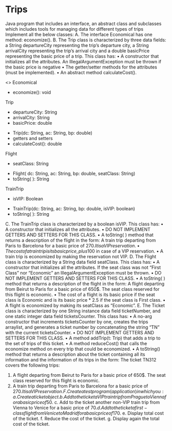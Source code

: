 # Trips
Java program that includes an interface, an abstract class and subclasses which includes tools for managing data for different types of trips
Implement all the below classes:
A. The interface Economical has one method: economize().
B. The Trip class is characterized by three data fields: a String departureCity representing the trip’s departure city,
a String arrivalCity representing the trip’s arrival city and a double basicPrice representing the basic price of a
trip. This class has:
• A constructor that initializes all the attributes. An IllegalArgumentException must be thrown if the basic
price is negative
• The getter/setter methods for the attributes (must be implemented).
• An abstract method calculateCost().

<<Interface>>
Economical
+ economize(): void

Trip
- departureCity: String
- arrivalCity: String
- basicPrice: double
+ Trip(dc: String, ac: String, bp: double)
+ getters and setters
+ calculateCost(): double

Flight

- seatClass: String
+ Flight( dc: String, ac: String, bp: double, seatClass: String)
+ toString( ): String

TrainTrip

- isVIP: Boolean
+ TrainTrip(dc: String, ac: String, bp: double, isVIP: boolean)
+ toString( ): String

C. The TrainTrip class is characterized by a boolean isVIP. This class has:
• A constructor that initializes all the attributes.
• DO NOT IMPLEMENT GETTERS AND SETTERS FOR THIS CLASS.
• A toString( ) method that returns a description of the flight in the form:
A train trip departing from Paris to Barcelona for a basic price of 270$.
It is a VIP reservation.
• The cost of a train trip is its basic price, plus 100$ in case of a VIP reservation.
• A train trip is economized by making the reservation not VIP.
D. The Flight class is characterized by a String data field seatClass. This class has:
• A constructor that initializes all the attributes. If the seat class was not “First Class” nor “Economic” an
IllegalArgumentException must be thrown.
• DO NOT IMPLEMENT GETTERS AND SETTERS FOR THIS CLASS.
• A toString( ) method that returns a description of the flight in the form:
A flight departing from Beirut to Paris for a basic price of 650$. The
seat class reserved for this flight is economic.
• The cost of a flight is its basic price if the seat class is Economic and is its basic price * 2.5 if the seat class is
First class.
• A flight is economized by making its seatClass as “Economic”.
E. The Ticket class is characterized by one String instance data field ticketNumber, and one static integer data field
ticketsCounter. This class has:
• A no-arg constructor that increments ticketsCounter by one, creates the trips arraylist, and generates a ticket
number by concatenating the string “TN” with the current ticketsCounter.
• DO NOT IMPLEMENT GETTERS AND SETTERS FOR THIS CLASS.
• A method addTrip(t: Trip) that adds a trip to the set of trips of this ticket.
• A method reduceCost() that calls the economize method on every trip that could be economized.
• A toString() method that returns a description about the ticket containing all its information and the
information of its trips in the form:
The ticket TN312 covers the following trips:
1. A flight departing from Beirut to Paris for a basic price of 650$. The
seat class reserved for this flight is economic.
2. A train trip departing from Paris to Barcelona for a basic price of
270$. It is a VIP reservation.
F. Create a test program (application) in which you:
a. Create a ticket object.
b. Add to the ticket a VIP train trip from Prague to Vienna for a basic price of 50$.
c. Add to the ticket another non-VIP train trip from Vienna to Venice for a basic price of 70$.
d. Add to the ticket a first-class flight from Venice to Madrid for a basic price of 170$.
e. Display total cost of the ticket.
f. Reduce the cost of the ticket.
g. Display again the total cost of the ticket.
